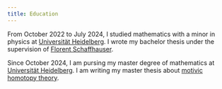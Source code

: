 ```yaml
---
title: Education
---
```


From October 2022 to July 2024, I studied mathematics with a minor in physics at [Universität Heidelberg](https://www.uni-heidelberg.de/). I wrote my bachelor thesis under the supervision of [Florent Schaffhauser](/people/flo.md).

Since October 2024, I am pursing my master degree of mathematics at [Universität Heidelberg](https://www.uni-heidelberg.de/). I am writing my master thesis about [motivic homotopy theory](/landscape/motivic.md).
